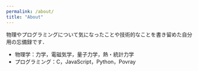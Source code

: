 ```yaml
---
permalink: /about/
title: "About"
---
```


物理やプログラミングについて気になったことや技術的なことを書き留めた自分用の忘備録です．

- 物理学：力学，電磁気学，量子力学，熱・統計力学
- プログラミング：C，JavaScript，Python，Povray
